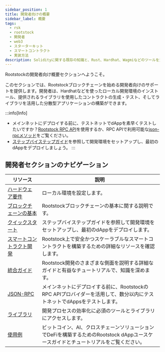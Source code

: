 ```yaml
---
sidebar_position: 1
title: 開発者向けの概要
sidebar_label: 概要
tags:
  - rsk
  - rootstock
  - 開発者
  - web3
  - スターターキット
  - スマートコントラクト
  - 実装方法
description: Solidityに関する既存の知識と、Rust、Hardhat、Wagmiなどのツールを活用して、BitcoinのセキュリティとEthereumのスマートコントラクト機能の長所を組み合わせた先進的なレイヤー2ソリューション上でdAppsをデプロイし、拡張します。
---
```


Rootstockの開発者向け概要セクションへようこそ。

このセクションでは、Rootstockブロックチェーンを始める開発者向けのサポートを提供します。開発者は、Hardhatなどを使ったローカル開発環境のインストール、提供されるライブラリを使用したコントラクトの生成・テスト、そしてライブラリを活用した分散型アプリケーションの構築ができます。

:::info\[Info]

- メインネットにデプロイする前に、テストネットでdAppを素早くテストしたいですか？[Rootstock RPC API](https://rpc.rootstock.io/)を使用するか、RPC APIで利用可能な[json-rpcメソッド](/developers/rpc-api/rootstock/methods/)をご覧ください。
- [ステップバイステップガイド](/developers/quickstart/)を参照して開発環境をセットアップし、最初のdAppをデプロイしましょう。
  :::

## 開発者セクションのナビゲーション

| リソース                                              | 説明                                                                           |
| ------------------------------------------------- | ---------------------------------------------------------------------------- |
| [ハードウェア要件](/developers/requirements/)             | ローカル環境を設定します。                                                                |
| [ブロックチェーンの基本](/developers/blockchain-essentials/) | Rootstockブロックチェーンの基本に関する説明です。                                                |
| [クイックスタート](/developers/quickstart/)               | ステップバイステップガイドを参照して開発環境をセットアップし、最初のdAppをデプロイします。                              |
| [スマートコントラクト開発](/developers/smart-contracts/)      | Rootstock上で安全かつスケーラブルなスマートコントラクトを構築するための詳細なリソースを確認します。                       |
| [統合ガイド](/developers/integrate/)                   | Rootstock開発のさまざまな側面を説明する詳細なガイドと有益なチュートリアルで、知識を深めます。                          |
| [JSON-RPC](/developers/rpc-api/)                  | メインネットにデプロイする前に、RootstockのRPC APIプロバイダーを活用して、数分以内にテストネットでdAppsをテストします。       |
| [ライブラリ](/developers/libraries/)                   | 開発プロセスの効率化に必須のツールとライブラリにアクセスします。                                             |
| [使用例](/developers/use-cases/)                     | ビットコイン、AI、クロスチェーンソリューションでDeFiを構築するためのRootstock dAppユースケースガイドとチュートリアルをご覧ください。 |


